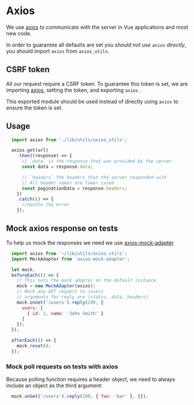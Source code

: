 # Axios
We use [axios][axios] to communicate with the server in Vue applications and most new code.

In order to guarantee all defaults are set you *should not use `axios` directly*, you should import `axios` from `axios_utils`.

## CSRF token
All our request require a CSRF token.
To guarantee this token is set, we are importing [axios][axios], setting the token, and exporting `axios` .

This exported module should be used instead of directly using `axios` to ensure the token is set.

## Usage
```javascript
  import axios from './lib/utils/axios_utils';

  axios.get(url)
    .then((response) => {
      // `data` is the response that was provided by the server
      const data = response.data;

      // `headers` the headers that the server responded with
      // All header names are lower cased
      const paginationData = response.headers;
    })
    .catch(() => {
      //handle the error
    });
```

## Mock axios response on tests

To help us mock the responses we need we use [axios-mock-adapter][axios-mock-adapter]


```javascript
  import axios from '~/lib/utils/axios_utils';
  import MockAdapter from 'axios-mock-adapter';

  let mock;
  beforeEach(() => {
    // This sets the mock adapter on the default instance
    mock = new MockAdapter(axios);
    // Mock any GET request to /users
    // arguments for reply are (status, data, headers)
    mock.onGet('/users').reply(200, {
      users: [
        { id: 1, name: 'John Smith' }
      ]
    });
  });

  afterEach(() => {
    mock.reset();
  });
```

### Mock poll requests on tests with axios

Because polling function requires a header object, we need to always include an object as the third argument:

```javascript
  mock.onGet('/users').reply(200, { foo: 'bar' }, {});
```

[axios]: https://github.com/axios/axios
[axios-instance]: #creating-an-instance
[axios-interceptors]: https://github.com/axios/axios#interceptors
[axios-mock-adapter]: https://github.com/ctimmerm/axios-mock-adapter
